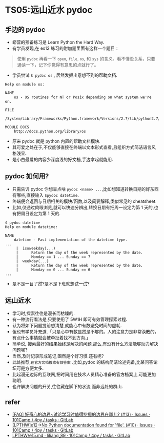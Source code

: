 # TS05:远山近水 pydoc

## 手边的 pydoc

- 蟒营的预备练习是 Learn Python the Hard Way.
- 有学员发现,在 ex12 练习的附加题里面有这样一个题目：


> 使用 `pydoc` 再看一下 `open`, `file`, `os`, 和 `sys` 的含义。看不懂没关系，只要通读一下，记下你觉得有意思的点就行了。


- 学员尝试 `$ pydoc os` , 居然发掘出意想不到的帮助文档.

```
Help on module os:

NAME
    os - OS routines for NT or Posix depending on what system we're on.

FILE
    /System/Library/Frameworks/Python.framework/Versions/2.7/lib/python2.7/os.py

MODULE DOCS
    http://docs.python.org/library/os
```

- 原来 pydoc 就是 python 内置的帮助文档模块.
- 其可爱之处在于,不仅能够直接在终端以文本形式查看,且组织方式简洁语言风格浅显.
- 是小白最爱的内容少深度浅的好文档,手边拿起就能用.


## pydoc 如何用?

- 只需告诉 pydoc 你想查点啥 `pydoc <name> ...`,比如想知道转换日期的好东西有哪些,直接输入 `$pydoc datetime`.
- 终端便会返回与日期相关的模块/函数,以及简要解释,类似常见的 cheatsheet.
- 比如,仅通过肉眼浏览,就可以快速分辨出,转换日期有把周一设定为第 1 天的,也有把周日设定为第 1 天的.

```
$ pydoc datetime
Help on module datetime:

NAME
    datetime - Fast implementation of the datetime type.
...    
     |  isoweekday(...)
     |      Return the day of the week represented by the date.
     |      Monday == 1 ... Sunday == 7
     |  weekday(...)
     |      Return the day of the week represented by the date.
     |      Monday == 0 ... Sunday == 6
...    

```

- 是不是一目了然?是不是下班就想试一试?

## 远山近水

- 学习时,探索往往是漫长而枯燥的.
- 有一种流行看法是,只要使用了 5W1H 即可有效管理探索过程.
- 认为将如下问题提前想清楚,就能心中有数避免时间的虚耗.
- 但也有学员补充道,「只是心中有数显然是不够的。人的注意力是非常涣散的，有点什么事情就会被牵扯着找不到方向.」
- 简单说, 搜索最好的结果始终是解决的问题.那么,有没有什么方法能够助力解决问题呢?
- 当然,及时记录形成笔记,固然是个好习惯.还有呢?
- 此处推荐,`在官方文档搜索有效答案` .比如,pydoc 的结构简洁论述完备,比某问答论坛可是方便太多.
- 比起漫无边际的互联网,把时间用在技术人员精心准备的官方档案上,可能更加聪明.
- 也许解决问题的开关,往往藏在脚下的水流,而非远处的群山.

## refer
- [[FAQ] 好奇心的边界~试论学习时值得挖掘的边界在哪儿? (#13) · Issues · 101Camp / 4py / tasks · GitLab](https://gitlab.com/101camp/4py/tasks/issues/13)
- [[LPTHW]e12->No Python documentation found for 'file'. (#10) · Issues · 101Camp / 4py / tasks · GitLab](https://gitlab.com/101camp/4py/tasks/issues/10)
- [LPTHW/e15.md · liliang_89 · 101Camp / 4py / tasks · GitLab](https://gitlab.com/101camp/4py/tasks/blob/liliang_89/LPTHW/e15.md#2019-11-23-211729-study-drills)

